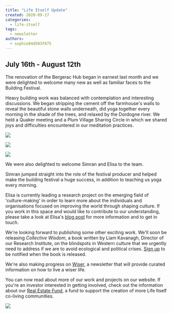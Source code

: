 ```yaml
---
title: "Life Itself Update"
created: 2020-09-17
categories: 
  - life-itself
tags: 
  - newsletter
authors: 
  - sophie84d503f875
---
```


## July 16th - August 12th

The renovation of the Bergerac Hub began in earnest last month and we were delighted to welcome many new as well as familiar faces to the Building Festival.

Heavy building work was balanced with contemplation and interesting discussions. We began stripping the cement off the farmhouse's walls to reveal the beautiful stone walls underneath, did yoga together every morning in the shade of the trees, and relaxed by the Dordogne river. We held a Quaker meeting and a Plum Village Sharing Circle in which we shared joys and difficulties encountered in our meditation practices.

![](/assets/images/2eAF94o.jpg)

![](/assets/images/jsINWkg.jpg)

![](/assets/images/NrKfkdl.jpg)

We were also delighted to welcome Simran and Elisa to the team.

Simran jumped straight into the role of the festival producer and helped make the building festival a huge success, in addition to teaching us yoga every morning.

Elisa is currently leading a research project on the emerging field of 'culture-making' in order to learn more about the individuals and organisations focused on improving the world through shaping culture. If you work in this space and would like to contribute to our understanding, please take a look at Elisa's [blog post](https://lifeitself.org/2020/08/27/our-expedition-to-explore-the-new-land-of-culture-making/) for more information and to get in touch.

We're looking forward to publishing some other exciting work. We'll soon be releasing _Collective Wisdom_, a book written by Liam Kavanagh, Director of our Research Institute, on the blindspots in Western culture that we urgently need to address if we are to avoid ecological and political crises. [Sign up](https://lifeitself.org/collective-wisdom/) to be notified when the book is released.

We're also making progress on [Wiser](https://lifeitself.org/wiser/), a newsletter that will provide curated information on how to live a wiser life.

You can now read about more of our work and projects on our website. If you're an investor interested in getting involved, check out the information about our [Real Estate Fund](https://lifeitself.org/real-estate-fund/), a fund to support the creation of more Life Itself co-living communities.

![](/assets/images/qodutNZ.jpg)
